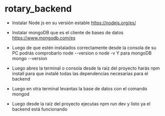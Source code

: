 # rotary_backend

* Instalar Node js en su versión estable
https://nodejs.org/es/

* Instalar mongoDB que es el cliente de bases de datos
https://www.mongodb.com/es

* Luego de que estén instalados correctamente desde la consola de su PC podrás comprobarlo 
  node --version o node -v 
  Y para mongoDB mongo --version

* Luego abres la terminal o consola desde la raíz del proyecto harás npm install para que instalé todas las dependencias necesarias para el backend

* Luego en otra terminal levantas la base de datos con el comando 
  mongod

* Luego desde la raíz del proyecto ejecutas npm run dev y listo ya el backend está funcionando
